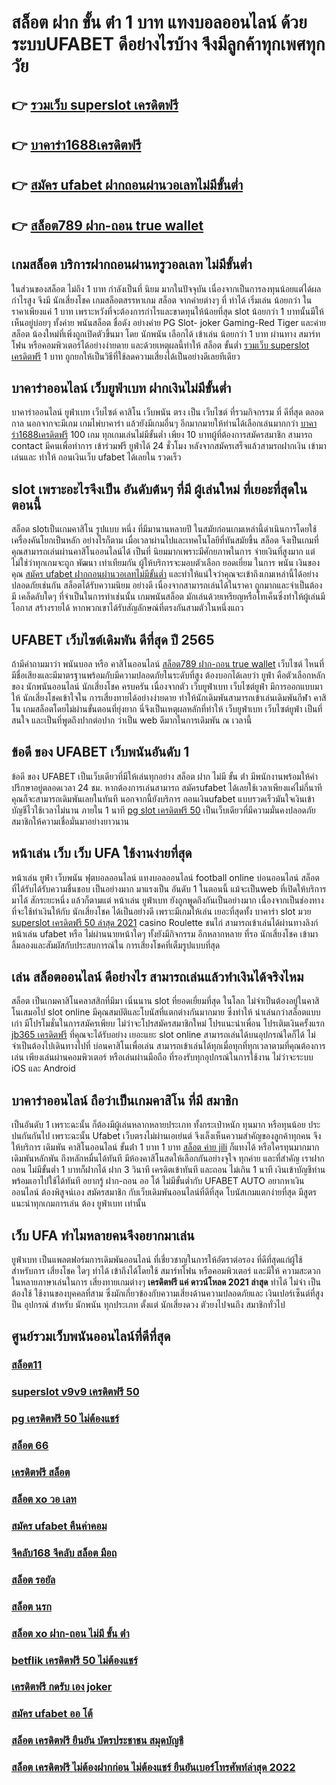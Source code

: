 # สล็อต ฝาก ขั้น ต่ํา 1 บาท  แทงบอลออนไลน์   ด้วยระบบUFABET ดีอย่างไรบ้าง จึงมีลูกค้าทุกเพศทุกวัย

## 👉 [รวมเว็บ superslot เครดิตฟรี](https://www.ufaeat.com/ทางเข้ายูฟ่าเบท-ufabet/)
## 👉 [บาคาร่า1688เครดิตฟรี](https://www.ufaeat.com/credit-free-50/)
## 👉 [สมัคร ufabet ฝากถอนผ่านวอเลทไม่มีขั้นต่ำ](https://www.ufaeat.com/)
## 👉 [สล็อต789 ฝาก-ถอน true wallet](https://www.ufaeat.com/ทางเข้ายูฟ่าเบท-ufabet/)

##  เกมสล็อต บริการฝากถอนผ่านทรูวอลเลท ไม่มีขั้นต่ำ 

ในส่วนของสล็อต  ไม่ถึง  1 บาท กำลังเป็นที่ นิยม มากในปัจจุบัน เนื่องจากเป็นการลงทุนน้อยแต่ได้ผลกำไรสูง จึงมี นักเสี่ยงโชค  เกมสล็อตสรรหาเกม สล็อต จากค่ายต่างๆ ที่ ทำได้  เริ่มเล่น น้อยกว่า   ในราคาเพียงแค่ 1 บาท เพราะหวังที่จะต้องการกำไรและขาดทุนให้น้อยที่สุด  slot  น้อยกว่า   1 บาทนั้นมีให้เห็นอยู่บ่อยๆ  ทั้งค่าย พนันสล็อต ชื่อดัง อย่างค่าย PG Slot- joker Gaming-Red Tiger และค่ายสล็อต น้องใหม่ที่เพิ่งถูกเปิดตัวขึ้นมา โดย นักพนัน   เลือกได้ เข้าเล่น น้อยกว่า  1 บาท ผ่านทาง สมาร์ทโฟน หรือคอมพิวเตอร์ได้อย่างง่ายดาย และด้วยเหตุผลนี้ทำให้ สล็อต ขั้นต่ำ [รวมเว็บ superslot เครดิตฟรี](https://www.ufaeat.com/credit-free-50/)   1 บาท ถูกยกให้เป็นวิธีที่ใช้ลดความเสี่ยงได้เป็นอย่างดีเลยทีเดียว


## บาคาร่าออนไลน์  เว็บยูฟ่าเบท ฝากเงินไม่มีขั้นต่ำ

บาคาร่าออนไลน์   ยูฟ่าเบท   เว็บไซต์ คาสิโน  เว็บพนัน ตรง   เป็น เว็บไซต์ ที่รวมกิจกรรม ที่ ดีที่สุด ตลอดกาล นอกจากจะมีเกม  เกมไพ่บาคาร่า  แล้วยังมีเกมอื่นๆ อีกมากมายให้ท่านได้เลือกเล่นมากกว่า [บาคาร่า1688เครดิตฟรี](https://www.ufaeat.com/) 100 เกม ทุกเกมเล่นไม่มีขั้นต่ำ เพียง 10 บาทผู้ที่ต้องการสมัครสมาชิก สามารถ  contact  มีคนเพื่อทำการ เข้าร่วมฟรี  ยูฟ่าได้  24 ชั่วโมง หลังจากสมัครเสร็จแล้วสามรถฝากเงิน เข้ามาเล่นและ   ทำให้ ถอนเงินเว็บ ufabet ได้เลยใน รวดเร็ว 

##  slot  เพราะอะไรจึงเป็น อันดับต้นๆ  ที่มี ผู้เล่นใหม่ ที่เยอะที่สุดในตอนนี้

 สล็อต slotเป็นเกมคาสิโน รูปแบบ หนึ่ง ที่มีมานานหลายปี ในสมัยก่อนเกมเหล่านี้ดำเนินการโดยใช้เครื่องคันโยกเป็นหลัก อย่างไรก็ตาม เมื่อเวลาผ่านไปและเทคโนโลยีที่ทันสมัยขึ้น สล็อต จึงเป็นเกมที่คุณสามารถเล่นผ่านคาสิโนออนไลน์ได้ เป็นที่ นิยมมากเพราะมีศักยภาพในการ จ่ายเงินที่สูงมาก แต่ไม่ใช่ว่าทุกเกมจะถูก พัฒนา เท่าเทียมกัน ผู้ให้บริการจะมอบตัวเลือก ยอดเยี่ยม ในการ พนัน เงินของคุณ [สมัคร ufabet ฝากถอนผ่านวอเลทไม่มีขั้นต่ำ](https://www.ufaeat.com/ทางเข้ายูฟ่าเบท-ufabet/) และทำให้แน่ใจว่าคุณจะเข้าถึงเกมเหล่านี้ได้อย่างปลอดภัยเช่นกัน สล็อตได้รับความนิยม อย่างดี เนื่องจากสามารถเล่นได้ในราคา ถูกมากและจำเป็นต้องมี เคล็ดลับใดๆ ที่จำเป็นในการทำเช่นนั้น เกมพนันสล็อต มักเล่นด้วยเหรียญหรือโทเค็นซึ่งทำให้ผู้เล่นมีโอกาส สร้างรายได้ หากพวกเขาได้รับสัญลักษณ์ที่ตรงกันสามตัวในหนึ่งแถว


## UFABET เว็บไซต์เดิมพัน ดีที่สุด ปี 2565 

ถ้ามีคำถามมาว่า  พนันบอล   หรือ คาสิโนออนไลน์    [สล็อต789 ฝาก-ถอน true wallet](https://www.ufaeat.com/credit-free-50/) เว็บไซต์ ไหนที่มีชื่อเสียงและมีมาตรฐานพร้อมกับมีความปลอดภัยในระดับที่สูง ต้องบอกได้เลยว่า  ยูฟ่า คือตัวเลือกหลักของ นักพนันออนไลน์ นักเสี่ยงโชค  ครบครัน เนื่องจากตัว เว็บยูฟ่าเบท เว็บไซต์ยูฟ่า มีการออกแบบมา ให้ นักเสี่ยงโชคเข้าใจใน การเสี่ยงทายได้อย่างง่ายดาย ทำให้นักเดิมพันสามารถเข้าเล่นเดิมพันกีฬา  คาสิโน   เกมสล็อตโดยไม่ผ่านขั้นตอนที่ยุ่งยาก นี่จึงเป็นเหตุผลหลักที่ทำให้ เว็บยูฟ่าเบท เว็บไซต์ยูฟ่า เป็นที่สนใจ และเป็นที่พูดถึงปากต่อปาก ว่าเป็น web    ดีมากในการเดิมพัน ณ เวลานี้ 


## ข้อดี ของ UFABET เว็บพนันอันดับ 1

ข้อดี ของ UFABET เป็นเว็บเดียวที่มีให้เล่นทุกอย่าง  สล็อต ฝาก ไม่มี ขั้น ต่ํา มีพนักงานพร้อมให้คำปรึกษาอยู่ตลอดเวลา 24 ชม. หากต้องการเล่นสามารถ สมัครufabet  ได้เลยใช้เวลาเพียงแค่ไม่กี่นาทีคุณก็จะสามารถเดิมพันเลยในทันที นอกจากนี้ยังบริการ  ถอนเงินufabet  แบบรวดเร็วมันใจเงินเข้าบัญชีไวใช้เวลาไม่นาน ภายใน 1 นาที [pg slot เครดิตฟรี 50](https://www.ufaeat.com/register/) เป็นเว็บเดียวที่มีความมั่นคงปลอดภัยสมาชิกให้ความเชื่อมั่นมาอย่างยาวนาน


## หน้าเล่น เว็บ  เว็บ UFA ใช้งานง่ายที่สุด 

หน้าเล่น  ยูฟ่า  เว็บพนัน  ฟุตบอลออนไลน์ แทงบอลออนไลน์ football online  บ่อนออนไลน์  สล็อต ที่ได้รับได้รับความชื่นชอบ เป็นอย่างมาก มาแรงเป็น อันดับ 1  ในตอนนี้  แม้จะเป็นweb ที่เปิดให้บริการ มาได้ สักระยะหนึ่ง แล้วก็ตามแต่ หน้าเล่น ยูฟ่าเบท  ยังถูกพูดถึงกันเป็นอย่างมาก เนื่องจากเป็นช่องทางที่จะใช้ทำเงินให้กับ นักเสี่ยงโชค ได้เป็นอย่างดี  เพราะมีเกมให้เล่น เยอะที่สุดทั้ง บาคาร่า    slot  มวย  [superslot เครดิตฟรี 50 ล่าสุด 2021](https://www.ufaeat.com/) casino    Roulette   ชนไก่ สามารถเข้าเล่นได้ผ่านทางลิงก์  หน้าเล่น  ufabet  หรือ  ไม่ผ่านนายหน้าใดๆ  ทั้งยังมีกิจกรรม อีกหลากหลาย ที่รอ นักเสี่ยงโชค เข้ามาลิ้มลองและสัมผัสกับประสบการณ์ใน การเสี่ยงโชคที่เต็มรูปแบบที่สุด


## เล่น สล็อตออนไลน์ ดีอย่างไร สามารถเล่นแล้วทำเงินได้จริงไหม

สล็อต เป็นเกมคาสิโนคลาสสิกที่มีมา เนิ่นนาน   slot  ที่ยอดเยี่ยมที่สุด ในโลก ไม่จำเป็นต้องอยู่ในคาสิโนเสมอไป  slot online มีคุณสมบัติและโบนัสที่แตกต่างกันมากมาย ซึ่งทำให้ น่าเล่นกว่าสล็อตแบบเก่า  มีโปรโมชั่นในการสมัครเพียบ ไม่ว่าจะโปรสมัครสมาชิกใหม่ โปรแนะนำเพื่อน โปรเติมเงินครั้งแรก [jb365 เครดิตฟรี](https://www.ufaeat.com/regis-ufabet-master-free/) ที่คุณจะได้รับอย่าง เยอะแยะ   slot online สามารถเล่นได้บนอุปกรณ์ใดก็ได้ ไม่จำเป็นต้องไปเดินทางไปที่ บ่อนคาสิโนเพื่อเล่น สามารถเข้าเล่นได้ทุกเมื่อทุกที่ทุกเวลาตามที่คุณต้องการเล่น เพียงเล่นผ่านคอมพิวเตอร์ หรือเล่นผ่านมือถือ ที่รองรับทุกอุปกรณ์ในการใช้งาน ไม่ว่าจะระบบ iOS และ Android

## บาคาร่าออนไลน์  ถือว่าเป็นเกมคาสิโน ที่มี  สมาชิก 

เป็นอันดับ 1 เพราะฉะนั้น  ก็ต้องมีผู้เล่นหลากหลายประเภท ทั้งกระเป๋าหนัก ทุนมาก หรือทุนน้อย ประปนกันกันไป เพราะฉะนั้น Ufabet เว็บตรงไม่ผ่านเอเย่นต์  จึงเล็งเห็นความสำคัญของลูกค้าทุกคน จึงให้บริการ เดิมพัน คาสิโนออนไลน์ ขั้นต่ํา 1 บาท 1 บาท [สล็อต ค่าย jili](https://www.ufaeat.com/register/) ก็แทงได้ หรือใครทุนมากมาก เดิมพันหลักพัน ถึงหลักหมื่นได้ทันที มีห้องคาสิโนสดให้เลือกกันอย่างจุใจ ทุกค่าย และที่สำคัญ เราฝากถอน ไม่มีขั้นต่ำ 1 บาทก็ฝากได้ ฝาก 3 วินาที เครดิตเข้าทันที และถอน ไม่เกิน 1 นาที เงินเข้าบัญชีท่าน พร้อมเอาไปใช้ได้ทันที อยากรู้ ฝาก-ถอน ออ โต้ ไม่มีขั้นต่ำกับ UFABET AUTO อยากหาเงินออนไลน์ ต้องพิสูจน์เอง สมัครสมาชิก กับเว็บเดิมพันออนไลน์ที่ดีที่สุด โบนัสเกมแตกง่ายที่สุด มีสูตรแนะนำทุกเกมการเล่น ต้อง  ยูฟ่าเบท  เท่านั้น

## เว็บ UFA ทำไมหลายคนจึงอยากมาเล่น

 ยูฟ่าเบท  เป็นแพลตฟอร์มการเดิมพันออนไลน์ ที่เชี่ยวชาญในการให้อัตราต่อรอง ที่ดีที่สุดแก่ผู้ใช้ สำหรับการ เสี่ยงโชค ใดๆ  ทำได้ เข้าถึงได้โดยใช้  สมาร์ทโฟน หรือคอมพิวเตอร์ และมีให้  ความสะดวก ในหลายภาษาเล่นในการ  เสี่ยงทายเกมต่างๆ  **เครดิตฟรี แค่ ดาวน์โหลด 2021 ล่าสุด** ทำได้ ไม่จำ เป็นต้องใช้ ใช้งานของบุคคลที่สาม ซึ่งมักเกี่ยวข้องกับความเสี่ยงด้านความปลอดภัยและ  เงินเปอร์เซ็นต์ที่สูงป็น อุปกรณ์ สำหรับ นักพนัน ทุกประเภท ตั้งแต่ นักเสี่ยงดวง ตัวยงไปจนถึง สมาชิกทั่วไป


## ศูนย์รวมเว็บพนันออนไลน์ที่ดีที่สุด

### [สล็อต11](https://atom.io/themes/UFAEAT%20ทางเข้า%20เว็บตรง%20UFABET%20สล็อต54%20008%20สล็อต%20สมัครฟรี%20ฟรีเครดิต%20100%)
### [superslot v9v9 เครดิตฟรี 50](https://atom.io/themes/UFAEAT%20ทางเข้า%20เว็บตรง%20UFABET%20สล็อต191%20008%20สล็อต%20สมัครฟรี%20ฟรีเครดิต%20100%)
### [pg เครดิตฟรี 50 ไม่ต้องแชร์](https://atom.io/themes/UFAEAT%20ทางเข้า%20เว็บตรง%20UFABET%20shabu%20bet%20เครดิตฟรี30%20008%20สล็อต%20สมัครฟรี%20ฟรีเครดิต%20100%)
### [สล็อต 66](https://atom.io/themes/UFAEAT%20ทางเข้า%20เว็บตรง%20UFABET%20รวม%20โปร%20สล็อต%20pg%20ล่าสุด%20008%20สล็อต%20สมัครฟรี%20ฟรีเครดิต%20100%)
### [เครดิตฟรี สล็อต](https://atom.io/themes/UFAEAT%20ทางเข้า%20เว็บตรง%20UFABET%20ยิงปลา%20เครดิตฟรี%20ไม่ต้องฝากก่อน%20ไม่ต้องแชร์%20ยืนยันเบอร์โทรศัพท์%20008%20สล็อต%20สมัครฟรี%20ฟรีเครดิต%20100%)
### [สล็อต xo วอ เลท](https://atom.io/themes/UFAEAT%20ทางเข้า%20เว็บตรง%20UFABET%20สล็อต%20xo%20มาใหม่%20008%20สล็อต%20สมัครฟรี%20ฟรีเครดิต%20100%)
### [สมัคร ufabet คืนค่าคอม](https://atom.io/themes/UFAEAT%20ทางเข้า%20เว็บตรง%20UFABET%20เครดิตฟรี%2050%20ทั้งหมด%20008%20สล็อต%20สมัครฟรี%20ฟรีเครดิต%20100%)
### [จีคลับ168 จีคลับ สล็อต มือถ](https://atom.io/themes/UFAEAT%20ทางเข้า%20เว็บตรง%20UFABET%20สล็อต%20123goal%20008%20สล็อต%20สมัครฟรี%20ฟรีเครดิต%20100%)
### [สล็อต รอยัล](https://atom.io/themes/UFAEAT%20ทางเข้า%20เว็บตรง%20UFABET%20สล็อต818king%20008%20สล็อต%20สมัครฟรี%20ฟรีเครดิต%20100%)
### [สล็อต นรก](https://atom.io/themes/UFAEAT%20ทางเข้า%20เว็บตรง%20UFABET%20เครดิตฟรี%20เคยฝากรับ%20120%20ไม่เคยฝากรับ%20100%20008%20สล็อต%20สมัครฟรี%20ฟรีเครดิต%20100%)
### [สล็อต xo ฝาก-ถอน ไม่มี ขั้น ต่ํา](https://atom.io/themes/UFAEAT%20ทางเข้า%20เว็บตรง%20UFABET%20สล็อต%20เครดิตฟรี%20100%20ไม่ต้องแชร์%202020%20ได้จริง%20008%20สล็อต%20สมัครฟรี%20ฟรีเครดิต%20100%)
### [betflik เครดิตฟรี 50 ไม่ต้องแชร์](https://atom.io/themes/UFAEAT%20ทางเข้า%20เว็บตรง%20UFABET%20jili%20เครดิตฟรี%20ไม่ต้องฝาก%20ไม่ต้องแชร์%20008%20สล็อต%20สมัครฟรี%20ฟรีเครดิต%20100%)
### [เครดิตฟรี กดรับ เอง joker](https://atom.io/themes/UFAEAT%20ทางเข้า%20เว็บตรง%20UFABET%20สล็อต%20วอ%20เลท%20เครดิตฟรี%20ไม่ต้องฝากก่อน%20ไม่ต้องแชร์%20ยืนยันเบอร์โทรศัพท์%20008%20สล็อต%20สมัครฟรี%20ฟรีเครดิต%20100%)
### [สมัคร ufabet ออ โต้](https://atom.io/themes/UFAEAT%20ทางเข้า%20เว็บตรง%20UFABET%20สล็อต%20เกมส์%20ไหน%20ดี%20โบนัส%20แตก%20บ่อย%20008%20สล็อต%20สมัครฟรี%20ฟรีเครดิต%20100%)
### [สล็อต เครดิตฟรี ยืนยัน บัตรประชาชน สมุดบัญชี](https://atom.io/themes/UFAEAT%20ทางเข้า%20เว็บตรง%20UFABET%20y9.com%20เครดิตฟรี147%20008%20สล็อต%20สมัครฟรี%20ฟรีเครดิต%20100%)
### [สล็อต เครดิตฟรี ไม่ต้องฝากก่อน ไม่ต้องแชร์ ยืนยันเบอร์โทรศัพท์ล่าสุด 2022](https://atom.io/themes/UFAEAT%20ทางเข้า%20เว็บตรง%20UFABET%20สล็อต%20789%20วอ%20เลท%20008%20สล็อต%20สมัครฟรี%20ฟรีเครดิต%20100%)